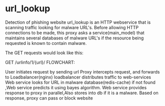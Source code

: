 # url_lookup
Detection of phishing website
url_lookup is an HTTP webservice that is scanning traffic looking for malware URL's. Before allowing HTTP connections to be made, this proxy asks a service(main_model) that maintains several databases of malware URL's if the resource being requested is known to contain malware.

The GET requests would look like this:

  GET /urlinfo/1/{url}/
FLOWCHART:

 
User initiates request by sending url
Proxy intercepts request, and forwards to Loadbalancer(nginx)
loadbalancer distributes traffic to web-services
Web service looks for URL in malware database(redis-cache)
if not found ,Web service predicts it using bayes algorithm.
Web service provides response to proxy
in parallel,Also stores into db if it is a malware.
Based on response, proxy can pass or block website
